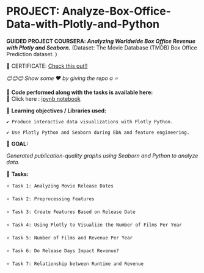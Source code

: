 # PROJECT: Analyze-Box-Office-Data-with-Plotly-and-Python

**GUIDED PROJECT COURSERA: 
*Analyzing Worldwide Box Office Revenue with Plotly and Seaborn.*** 
(Dataset: The Movie Database (TMDB) Box Office Prediction dataset. )


🌷 CERTIFICATE: [Check this out!!](https://coursera.org/share/9dd24a52cb6f71a239de27134b810e91)


*😊😊😊 Show some :heart: by giving the repo a ⭐*


💠 **Code performed along with the tasks is available here:**
<br>
  🌼 Click here : [ipynb notebook](https://github.com/JasweenBrar/Analyze-Box-Office-Data-with-Plotly-and-Python/blob/main/Analyze%20Box%20Office%20Data%20with%20Plotly%20and%20Python.ipynb)
 
 
💠 **Learning objectives / Libraries used:**

    ✔️ Produce interactive data visualizations with Plotly Python.
    
    ✔️ Use Plotly Python and Seaborn during EDA and feature engineering.
    
    
💠 **GOAL:**
  
  *Generated publication-quality graphs using Seaborn and Python to analyze data.*
 
 
💠 **Tasks:**

    ⭐ Task 1: Analyzing Movie Release Dates
  
    ⭐ Task 2: Preprocessing Features 
   
    ⭐ Task 3: Create Features Based on Release Date
   
    ⭐ Task 4: Using Plotly to Visualize the Number of Films Per Year
   
    ⭐ Task 5: Number of Films and Revenue Per Year
   
    ⭐ Task 6: Do Release Days Impact Revenue?
   
    ⭐ Task 7: Relationship between Runtime and Revenue






